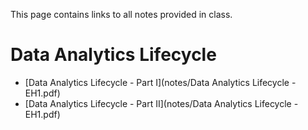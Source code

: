 This page contains links to all notes provided in class. 

# Data Analytics Lifecycle

* [Data Analytics Lifecycle - Part I](notes/Data Analytics Lifecycle - EH1.pdf)
* [Data Analytics Lifecycle - Part II](notes/Data Analytics Lifecycle - EH1.pdf)



